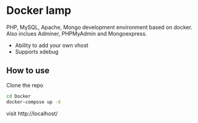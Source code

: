 # Docker lamp
PHP, MySQL, Apache, Mongo development environment based on docker.
Also inclues Adminer, PHPMyAdmin and Mongoexpress.

- Ability to add your own vhost
- Supports xdebug  

## How to use
Clone the repo
```Bash
cd Docker
docker-compose up -d
```

visit http://localhost/
